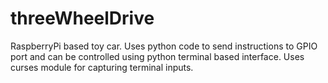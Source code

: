 # threeWheelDrive
RaspberryPi based toy car. Uses python code to send instructions to GPIO port and can be controlled using python terminal based interface. Uses curses module for capturing terminal inputs.
